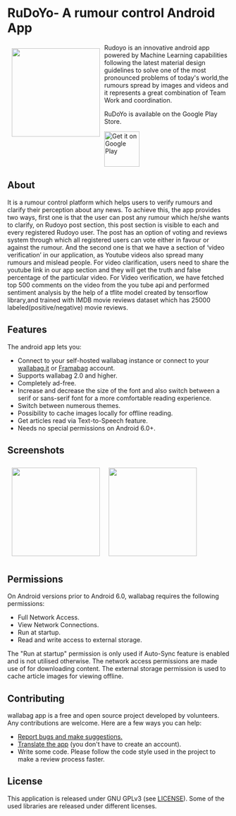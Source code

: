 # RuDoYo- A rumour control Android App


<img src="https://user-images.githubusercontent.com/57634381/128712843-b4f252b6-f6f8-4208-adf8-d0946e6966db.png" align="left"
width="200" hspace="10" vspace="10">

Rudoyo is an innovative android app powered by Machine Learning capabilities following the latest material design guidelines to solve one of the most pronounced problems of today's world,the rumours spread by images and videos and it represents a great combination of Team Work and coordination.

RuDoYo is available on the Google Play Store.

<p align="left">
<a href="https://play.google.com/store/apps/details?id=com.rumooursindoyo.moheeeetgupta&hl=en&gl=US">
    <img alt="Get it on Google Play"
        height="80"
        src="https://play.google.com/intl/en_us/badges/images/generic/en_badge_web_generic.png" />
       </a>  
       </p>
       
## About

It is a rumour control platform which helps users to verify rumours and clarify their perception about any news. To achieve this, the app provides two ways, first one is that the user can post any rumour which he/she wants to clarify, on Rudoyo post section, this post section is visible to each and every registered Rudoyo user. The post has an option of voting and reviews system through which all registered users can vote either in favour or against the rumour. And the second one is that we have a section of ‘video verification’ in our application, as Youtube videos also spread many rumours and mislead people. For video clarification, users need to share the youtube link in our app section and they will get the truth and false percentage of the particular video. 
For Video verification, we have fetched top 500 comments on the video from the you tube api  and performed sentiment analysis by the help of a tflite model created by tensorflow library,and trained with IMDB movie reviews dataset which has 25000 labeled(positive/negative) movie reviews.


## Features

The android app lets you:
- Connect to your self-hosted wallabag instance or connect to your [wallabag.it](https://wallabag.it) or [Framabag](https://framabag.org) account.
- Supports wallabag 2.0 and higher.
- Completely ad-free.
- Increase and decrease the size of the font and also switch between a serif or sans-serif font for a more comfortable reading experience.
- Switch between numerous themes.
- Possibility to cache images locally for offline reading.
- Get articles read via Text-to-Speech feature.
- Needs no special permissions on Android 6.0+.

## Screenshots

[<img src="/readme/Wallabag%20Reading%20List.png" align="left"
width="200"
    hspace="10" vspace="10">](/readme/Wallabag%20Reading%20List.png)
[<img src="/readme/Wallabag%20Article%20View.png" align="center"
width="200"
    hspace="10" vspace="10">](/readme/Wallabag%20Article%20View.png)

## Permissions

On Android versions prior to Android 6.0, wallabag requires the following permissions:
- Full Network Access.
- View Network Connections.
- Run at startup.
- Read and write access to external storage.

The "Run at startup" permission is only used if Auto-Sync feature is enabled and is not utilised otherwise. The network access permissions are made use of for downloading content. The external storage permission is used to cache article images for viewing offline.

## Contributing

wallabag app is a free and open source project developed by volunteers. Any contributions are welcome. Here are a few ways you can help:
 * [Report bugs and make suggestions.](https://github.com/wallabag/android-app/issues)
 * [Translate the app](https://hosted.weblate.org/projects/wallabag/android-app/) (you don't have to create an account).
 * Write some code. Please follow the code style used in the project to make a review process faster.

## License

This application is released under GNU GPLv3 (see [LICENSE](LICENSE)).
Some of the used libraries are released under different licenses.
